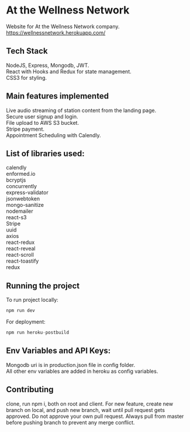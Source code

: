 # At the Wellness Network
Website for At the Wellness Network company. https://wellnessnetwork.herokuapp.com/

## Tech Stack
NodeJS, Express, Mongodb, JWT.\
React with Hooks and Redux for state management.\
CSS3 for styling.

## Main features implemented
Live audio streaming of station content from the landing page.\
Secure user signup and login.\
File upload to AWS S3 bucket.\
Stripe payment.\
Appointment Scheduling with Calendly.



## List of libraries used:
calendly\
enformed.io\
bcryptjs\
concurrently\
express-validator\
jsonwebtoken\
mongo-sanitize\
nodemailer\
react-s3\
Stripe\
uuid\
axios\
react-redux\
react-reveal\
react-scroll\
react-toastify\
redux

## Running the project
To run project locally:
```javascript
npm run dev
```
For deployment:
```javascript
npm run heroku-postbuild
```

## Env Variables and API Keys:
Mongodb uri is in production.json file in config folder.\
All other env variables are added in heroku as config variables.


## Contributing
clone, run npm i, both on root and client.
For new feature, create new branch on local, and push new branch, wait until pull request gets approved. Do not approve your own pull request. Always pull from master before pushing branch to prevent any merge conflict.


